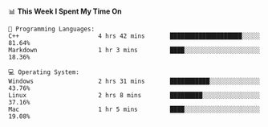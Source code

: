 
<!--START_SECTION:waka-->
📊 **This Week I Spent My Time On** 

```text
💬 Programming Languages: 
C++                      4 hrs 42 mins       ████████████████████░░░░░   81.64% 
Markdown                 1 hr 3 mins         ████░░░░░░░░░░░░░░░░░░░░░   18.36%

💻 Operating System: 
Windows                  2 hrs 31 mins       ███████████░░░░░░░░░░░░░░   43.76% 
Linux                    2 hrs 8 mins        █████████░░░░░░░░░░░░░░░░   37.16% 
Mac                      1 hr 5 mins         ████░░░░░░░░░░░░░░░░░░░░░   19.08%

```


<!--END_SECTION:waka-->
